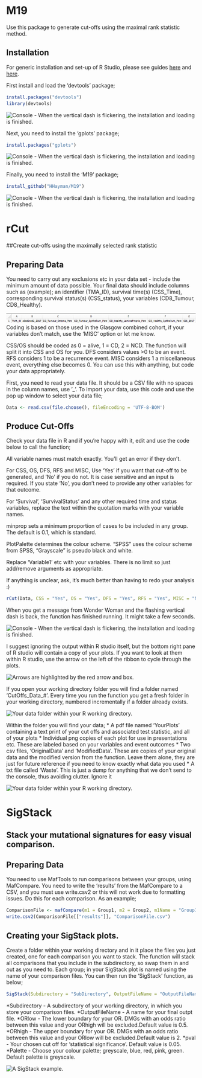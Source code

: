 
<!-- README.md is generated from README.Rmd. Please edit that file -->

# M19

<!-- badges: start -->
<!-- badges: end -->

Use this package to generate cut-offs using the maximal rank statistic
method.

## Installation

For generic installation and set-up of R Studio, please see guides
[here](https://rstudio-education.github.io/hopr/starting.html) and
[here](http://www.sthda.com/english/wiki/running-rstudio-and-setting-up-your-working-directory-easy-r-programming).

First install and load the ‘devtools’ package;

``` r
install.packages("devtools")
library(devtools)
```

![Console - When the vertical dash is flickering, the installation and
loading is finished.](images/Devtools_Install.png)

Next, you need to install the ‘gplots’ package;

``` r
install.packages("gplots")
```

![Console - When the vertical dash is flickering, the installation and
loading is finished.](images/gplots_install.png)

Finally, you need to install the ‘M19’ package;

``` r
install_github("HHayman/M19")
```

![Console - When the vertical dash is flickering, the installation and
loading is finished.](images/M19_Install.png)

# rCut

\#\#Create cut-offs using the maximally selected rank statistic

## Preparing Data

You need to carry out any exclusions etc in your data set - include the
minimum amount of data possible. Your final data should include columns
such as (example); an identifier (TMA\_ID), survival time(s)
(CSS\_Time), corresponding survival status(s) (CSS\_status), your
variables (CD8\_Tumour, CD8\_Healthy).

![Example variables to include in your data.](images/Data_Example.png)
Coding is based on those used in the Glasgow combined cohort, if your
variables don’t match, use the ‘MISC’ option or let me know.

CSS/OS should be coded as 0 = alive, 1 = CD, 2 = NCD. The function will
split it into CSS and OS for you. DFS considers values &gt;0 to be an
event. RFS considers 1 to be a recurrence event. MISC considers 1 a
miscellaneous event, everything else becomes 0. You can use this with
anything, but code your data appropriately.

First, you need to read your data file. It should be a CSV file with no
spaces in the column names, use ’\_’. To import your data, use this code
and use the pop up window to select your data file;

``` r
Data <- read.csv(file.choose(), fileEncoding = 'UTF-8-BOM')
```

## Produce Cut-Offs

Check your data file in R and if you’re happy with it, edit and use the
code below to call the function;

All variable names must match exactly. You’ll get an error if they
don’t.

For CSS, OS, DFS, RFS and MISC, Use ‘Yes’ if you want that cut-off to be
generated, and ‘No’ if you do not. It is case sensitive and an input is
required. If you state ‘No’, you don’t need to provide any other
variables for that outcome.

For ‘Survival’, ‘SurvivalStatus’ and any other required time and status
variables, replace the text within the quotation marks with your
variable names.

minprop sets a minimum proportion of cases to be included in any group.
The default is 0.1, which is standard.

PlotPalette determines the colour scheme. “SPSS” uses the colour scheme
from SPSS, “Grayscale” is pseudo black and white.

Replace ‘Variable1’ etc with your variables. There is no limit so just
add/remove arguments as appropriate.

If anything is unclear, ask, it’s much better than having to redo your
analysis :)

``` r
rCut(Data, CSS = "Yes", OS = "Yes", DFS = "Yes", RFS = "Yes", MISC = "No", minprop = 0.1, PlotPalette = "SPSS", ID = "TMA_ID", Survival = "CSS_2017", SurvivalStatus = "a0cd1ncd2_2017", DiseaseFree = "DFSmonths", DiseaseFreeStatus = "DFS", Recurrence="DFSmonths", RecurrenceStatus="FOR", Variables = c("Variable1", "Variable2", "Variable3"))
```

When you get a message from Wonder Woman and the flashing vertical dash
is back, the function has finished running. It might take a few seconds.

![Console - When the vertical dash is flickering, the installation and
loading is finished.](images/Function_Finished.png)

I suggest ignoring the output within R studio itself, but the bottom
right pane of R studio will contain a copy of your plots. If you want to
look at them within R studio, use the arrow on the left of the ribbon to
cycle through the plots.

![Arrows are highlighted by the red arrow and
box.](images/Plot_Cycle.png)

If you open your working directory folder you will find a folder named
‘CutOffs\_Data\_\#’. Every time you run the function you get a fresh
folder in your working directory, numbered incrementally if a folder
already exists.

![Your data folder within your R working
directory.](images/Data_Folder.png)

Within the folder you will find your data; \* A pdf file named
‘YourPlots’ containing a text print of your cut offs and associated test
statistic, and all of your plots \* Individual png copies of each plot
for use in presentations etc. These are labeled based on your variables
and event outcomes \* Two csv files, ‘OriginalData’ and ‘ModifiedData’.
These are copies of your original data and the modified version from the
function. Leave them alone, they are just for future reference if you
need to know exactly what data you used \* A txt file called ‘Waste’.
This is just a dump for anything that we don’t send to the console, thus
avoiding clutter. Ignore it

![Your data folder within your R working
directory.](images/Data_Folder_Contents.png)

# SigStack

## Stack your mutational signatures for easy visual comparison.

## Preparing Data

You need to use MafTools to run comparisons between your groups, using
MafCompare. You need to write the ‘results’ from the MafCompare to a
CSV, and you must use write.csv2 or this will not work due to formatting
issues. Do this for each comparison. As an example;

``` r
ComparisonFile <- mafCompare(m1 = Group1, m2 = Group2, m1Name = "Group1", m2Name = "Group2", minMut = 5)
write.csv2(ComparisonFile[["results"]], "ComparisonFile.csv")
```

## Creating your SigStack plots.

Create a folder within your working directory and in it place the files
you just created, one for each comparison you want to stack. The
function will stack all comparisons that you include in the
subdirectory, so swap them in and out as you need to. Each group; in
your SigStack plot is named using the name of your comparison files. You
can then run the ‘SigStack’ function, as below;

``` r
SigStack(Subdirectory = "SubDirectory", OutputFileName = "OutputFileName", ORlow = "0.5", ORhigh = "2", pval = "0.1", Palette = "Greyscale")
```

*Subdirectory - A subdirectory of your working directory, in which you
store your comparison files. *OutputFileName - A name for your final
outpt file. *ORlow - The lower boundary for your OR. DMGs with an odds
ratio between this value and your ORhigh will be excluded.Default value
is 0.5. *ORhigh - The upper boundary for your OR. DMGs with an odds
ratio between this value and your ORlow will be excluded.Default value
is 2. *pval - Your chosen cut off for ‘statistical significance’.
Default value is 0.05. *Palette - Choose your colour palette; greyscale,
blue, red, pink, green. Default palette is greyscale.

![A SigStack example.](images/SigStack_Example.png)
